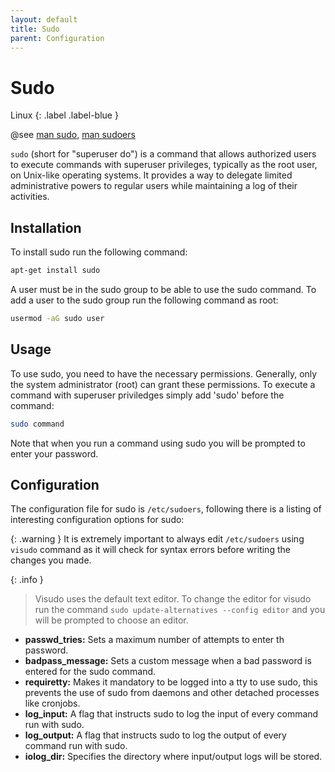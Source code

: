 ```yaml
---
layout: default
title: Sudo
parent: Configuration
---
```


# Sudo

Linux
{: .label .label-blue }

@see [man sudo](https://man7.org/linux/man-pages/man8/sudo.8.html), [man sudoers](https://man7.org/linux/man-pages/man5/sudoers.5.html)

`sudo` (short for "superuser do") is a command that allows authorized users to execute commands with superuser privileges, typically as the root user, on Unix-like operating systems. It provides a way to delegate limited administrative powers to regular users while maintaining a log of their activities.

## Installation

To install sudo run the following command:

```bash
apt-get install sudo
```

A user must be in the sudo group to be able to use the sudo command. To add a user to the sudo group run the following command as root:

```bash
usermod -aG sudo user
```

## Usage

To use sudo, you need to have the necessary permissions. Generally, only the system administrator (root) can grant these permissions. To execute a command with superuser priviledges simply add 'sudo' before the command:

```bash
sudo command
```

Note that when you run a command using sudo you will be prompted to enter your password.

## Configuration

The configuration file for sudo is `/etc/sudoers`, following there is a listing of interesting configuration options for sudo:

{: .warning }
It is extremely important to always edit `/etc/sudoers` using `visudo` command as it will check for syntax errors before writing the changes you made.

{: .info }
> Visudo uses the default text editor. To change the editor for visudo run the command `sudo update-alternatives --config editor` and you will be prompted to choose an editor.

- **passwd_tries:** Sets a maximum number of attempts to enter th password.
- **badpass_message:** Sets a custom message when a bad password is entered for the sudo command.
- **requiretty:** Makes it mandatory to be logged into a tty to use sudo, this prevents the use of sudo from daemons and other detached processes like cronjobs.
- **log_input:** A flag that instructs sudo to log the input of every command run with sudo.
- **log_output:** A flag that instructs sudo to log the output of every command run with sudo.
- **iolog_dir:** Specifies the directory where input/output logs will be stored.
